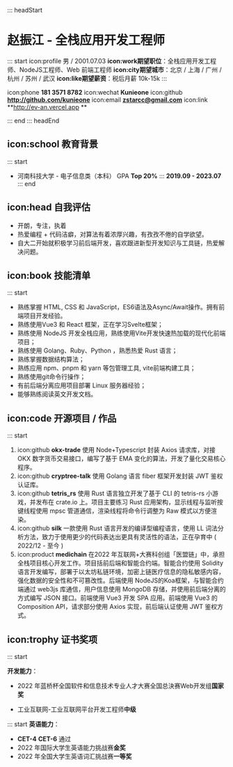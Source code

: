 ::: headStart
# 赵振江  - 全栈应用开发工程师

::: start
icon:profile 男 / 2001.07.03
**icon:work期望职位**：全栈应用开发工程师、NodeJS工程师、Web 前端工程师
**icon:city期望城市**：北京 / 上海 / 广州 / 杭州 / 苏州 / 武汉
**icon:like期望薪资**：税后月薪 10k-15k
:::

icon:phone **181 3571 8782**
icon:wechat **Kunieone**
icon:github **http://github.com/kunieone**
icon:email **zstarcc@gmail.com**
icon:link **http://ev-an.vercel.app **

::: end
::: headEnd
## icon:school 教育背景 
::: start
- 河南科技大学 - 电子信息类（本科） GPA **Top 20%**
:::
**2019.09 - 2023.07**
::: end
## icon:head 自我评估
- 开朗，专注，执着
- 热爱编程 + 代码洁癖，对算法有着浓厚兴趣，有孜孜不倦的自学欲望。
- 自大二开始就积极学习前后端开发，喜欢跟进新型开发知识与工具链，热爱解决问题。

## icon:book 技能清单

::: start
  - 熟练掌握 HTML, CSS 和 JavaScript，ES6语法及Async/Await操作。拥有前端项目开发经验。
  - 熟练使用Vue3 和 React 框架，正在学习Svelte框架；
  - 熟练使用 NodeJS 开发全栈应用，熟练使用Vite开发快速热加载的现代化前端项目；
  - 熟练使用 Golang、Ruby、Python ，熟悉热爱 Rust 语言；
  - 熟练掌握数据结构算法；
  - 熟练应用 npm、pnpm 和 yarn 等包管理工具, vite前端构建工具；
  - 熟练使用git命令行操作；
  - 有前后端分离应用项目部署 Linux 服务器经验；
  - 能够熟练阅读英文开发文档。



## icon:code 开源项目 / 作品
::: start
1. icon:github **okx-trade** 使用 Node+Typescript 封装 Axios 请求库，对接 OKX 数字货币交易接口，编写了基于 EMA 变化的算法，开发了量化交易核心程序。
2. icon:github **cryptree-talk** 使用 Golang 语言 fiber 框架开发封装 JWT 鉴权认证库。
3. icon:github **tetris_rs** 使用 Rust 语言独立开发了基于 CLI 的 tetris-rs 小游戏，并发布在 crate.io 上。项目主要练习 Rust 应用架构，显示线程与监听按键线程使用 mpsc 管道通信，渲染线程将命令行调整为 Raw 模式以方便渲染。
4. icon:github **silk** 一款使用 Rust 语言开发的编译型编程语言，使用 LL 词法分析方法，致力于使用更少的代码表达出更具有灵活性的语法，正在孕育中 ( 2022/12 - 至今 )
5. icon:product **medichain** 在2022 年互联网+大赛科创组「医盟链」中，承担全栈项目核心开发工作。项目括前后端和智能合约端。智能合约使用 Solidity 语言开发编写，部署于以太坊私链环境，加密上链医疗信息的隐私敏感内容，强化数据的安全性和不可篡改性。后端使用 NodeJS的Koa框架，与智能合约端通过 web3js 库通信，用户信息使用 MongoDB 存储，并使用前后端分离的方式编写 JSON 接口。前端使用 Vue3 开发 SPA 应用。前端使用 Vue3 的 Composition API，请求部分使用 Axios 实现，前后端认证使用 JWT 鉴权方式。 

## icon:trophy 证书奖项

::: start

**开发能力**：

- 2022 年蓝桥杯全国软件和信息技术专业人才大赛全国总決赛Web开发组**国家奖**

- 工业互联网-工业互联网平台开发工程师**中级**

::: start
**英语能力**：

- **CET-4** **CET-6** 通过
- 2022 年国际大学生英语能力挑战赛**金奖**
- 2022 年全国大学生英语词汇挑战赛**一等奖**

